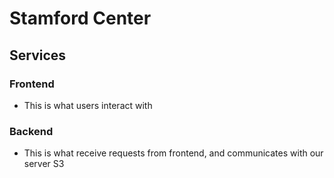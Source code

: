 # Stamford Center

## Services

### Frontend
- This is what users interact with

### Backend
- This is what receive requests from frontend, and communicates with our server S3